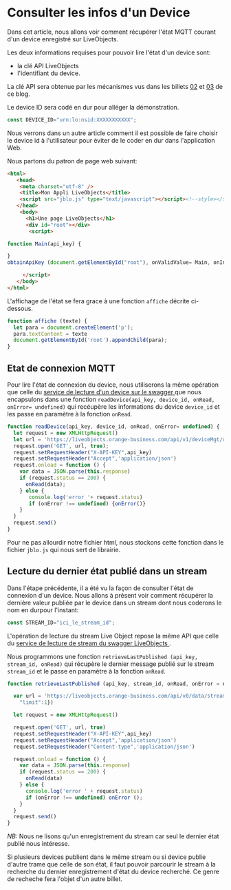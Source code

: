 
# Consulter les infos d'un Device

Dans cet article, nous allons voir comment récupérer l'état MQTT courant d'un device  enregistré sur LiveObjects.

Les deux informations requises pour pouvoir lire l'état d'un device sont:
* la clé API LiveObjects
* l'identifiant du device.

La clé API sera obtenue par les mécanismes vus dans les billets [02](blog_02_get_key_info.md) et [03](blog_03_obtain_API_key.md) de ce blog.

Le device ID sera codé en dur pour alléger la démonstration.

```javascript
const DEVICE_ID="urn:lo:nsid:XXXXXXXXXXX";
```

Nous verrons dans un autre article comment il est possible de faire choisir le device id à l'utilisateur pour éviter de le coder en dur dans l'application Web.

Nous partons du patron de page web suivant:

```html
<html>
   <head>
    <meta charset="utf-8" />
    <title>Mon Appli LiveObjects</title>
    <script src="jblo.js" type="text/javascript"></script><!--style></style-->
   </head>
    <body>
      <h1>Une page LiveObjects</h1>
      <div id="root"></div>
       <script>

function Main(api_key) {

}
obtainApiKey (document.getElementById("root"), onValidValue= Main, onInvalidValue= (invkey)=>{})

     </script>
   </body>
</html>
```

L'affichage de l'état se fera grace à une fonction `affiche` décrite ci-dessous.


```javascript
function affiche (texte) {
  let para = document.createElement('p');
  para.textContent = texte
  document.getElementById('root').appendChild(para);
}
```


## Etat de connexion MQTT

Pour lire l'état de connexion du device, nous utiliserons la même opération que celle du [service de lecture d'un device sur le swagger ](https://liveobjects.orange-business.com/swagger-ui/index.html#!/Device_management_-_Inventory_-_V1/getDeviceUsingGET_2) que nous encapsulons dans une fonction `readDevice(api_key, device_id, onRead, onError= undefined)` qui recéupère les informations du device `device_id` et les passe en paramètre à la fonction `onRead`.


```javascript
function readDevice(api_key, device_id, onRead, onError= undefined) {
  let request = new XMLHttpRequest()
  let url = 'https://liveobjects.orange-business.com/api/v1/deviceMgt/devices/'+encodeURIComponent(device_id);
  request.open('GET', url, true);
  request.setRequestHeader("X-API-KEY",api_key)
  request.setRequestHeader("Accept",'application/json')
  request.onload = function () {
    var data = JSON.parse(this.response)
    if (request.status == 200) {
      onRead(data);
    } else {
       console.log('error '+ request.status)
       if (onError !== undefined) {onError()}
    }
  }
  request.send()
}
```

Pour ne pas allourdir notre fichier html, nous stockons cette fonction dans le fichier `jblo.js` qui nous sert de librairie.



## Lecture du dernier état publié dans un stream

Dans l'étape précédente, il a été vu la façon de consulter l'état de connexion d'un device. Nous allons à présent voir comment récupérer la dernière valeur publiée par le device dans un stream dont nous coderons  le nom en durpour l'instant:

```javascript
const STREAM_ID="ici_le_stream_id";
```


L'opération de lecture du stream Live Object repose la même API que celle du
[service de lecture de stream du swagger LiveObjects ](https://liveobjects.orange-business.com/swagger-ui/index.html#!/Data_management_data_store/retrieveDataUsingGET).

Nous programmons une fonction `retrieveLastPublished (api_key, stream_id, onRead)` qui récupère le dernier message publié sur le stream `stream_id` et le passe en paramètre à la fonction `onRead`.

```javascript
function retrieveLastPublished (api_key, stream_id, onRead, onError = undefined) {

  var url = 'https://liveobjects.orange-business.com/api/v0/data/streams/'+encodeURIComponent(stream_id) + formatParams({
    "limit":1})

  let request = new XMLHttpRequest()

  request.open('GET', url, true)
  request.setRequestHeader("X-API-KEY",api_key)
  request.setRequestHeader("Accept",'application/json')
  request.setRequestHeader("Content-type",'application/json')

  request.onload = function () {
    var data = JSON.parse(this.response)
    if (request.status == 200) {
      onRead(data)
    } else {
      console.log('error ' + request.status)
      if (onError !== undefined) onError ();
    }
  }
  request.send()
}
```

_NB:_ Nous ne lisons qu'un enregistrement du stream car seul le dernier état publié nous intéresse.

Si plusieurs devices publient dans le même stream ou si device publie d'autre trame que celle de son état, il faut pouvoir parcourir le stream à la recherche du dernier enregistrement d'état du device recherché. Ce genre de recheche fera l'objet d'un autre billet.

